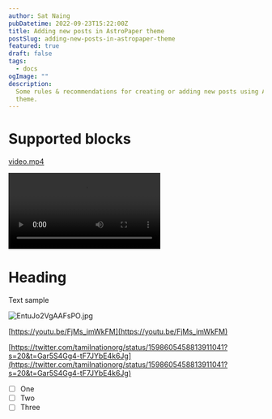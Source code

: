```yaml
---
author: Sat Naing
pubDatetime: 2022-09-23T15:22:00Z
title: Adding new posts in AstroPaper theme
postSlug: adding-new-posts-in-astropaper-theme
featured: true
draft: false
tags:
  - docs
ogImage: ""
description:
  Some rules & recommendations for creating or adding new posts using AstroPaper
  theme.
---
```


# Supported blocks

[video.mp4](https://s3.us-west-2.amazonaws.com/secure.notion-static.com/561fe125-a026-4d3f-93c0-eb8cb34608c2/video.mp4?X-Amz-Algorithm=AWS4-HMAC-SHA256&X-Amz-Content-Sha256=UNSIGNED-PAYLOAD&X-Amz-Credential=AKIAT73L2G45EIPT3X45%2F20230214%2Fus-west-2%2Fs3%2Faws4_request&X-Amz-Date=20230214T071944Z&X-Amz-Expires=86400&X-Amz-Signature=2455fbae615f7b1f7a80abcd8688c9d5db541a41900e93ceb792688c22dee46b&X-Amz-SignedHeaders=host&response-content-disposition=filename%3D%22video.mp4%22&x-id=GetObject)

<video src="https://s3.us-west-2.amazonaws.com/secure.notion-static.com/561fe125-a026-4d3f-93c0-eb8cb34608c2/video.mp4?X-Amz-Algorithm=AWS4-HMAC-SHA256&X-Amz-Content-Sha256=UNSIGNED-PAYLOAD&X-Amz-Credential=AKIAT73L2G45EIPT3X45%2F20230214%2Fus-west-2%2Fs3%2Faws4_request&X-Amz-Date=20230214T072358Z&X-Amz-Expires=86400&X-Amz-Signature=3853a219563d7a31ea6aac5d97a7af748f36c52506c2655856f32699cb2b2969&X-Amz-SignedHeaders=host&response-content-disposition=filename%3D%22video.mp4%22&x-id=GetObject" controls="controls" style="max-width: 730px;">
</video>

# Heading

Text sample

![EntuJo2VgAAFsPO.jpg](https://www.notion.so/image/https%3A%2F%2Fs3-us-west-2.amazonaws.com%2Fsecure.notion-static.com%2F0ba20234-dc82-4595-af02-3c3a0ea12449%2FEntuJo2VgAAFsPO.jpg?table=block&spaceId=79001447-2af2-416f-851d-02aa5b522236&id=e03c00fb-c967-4b9a-9797-a076f1eb8021&width=2000&userId=0eb707db-d671-44c4-b9be-f7ac33c34c2b&cache=v2)

[https://youtu.be/FjMs_imWkFM](https://youtu.be/FjMs_imWkFM)

[https://twitter.com/tamilnationorg/status/1598605458813911041?s=20&t=Gar5S4Gg4-tF7JYbE4k6Jg](https://twitter.com/tamilnationorg/status/1598605458813911041?s=20&t=Gar5S4Gg4-tF7JYbE4k6Jg)

- [ ] One
- [ ] Two
- [ ] Three
